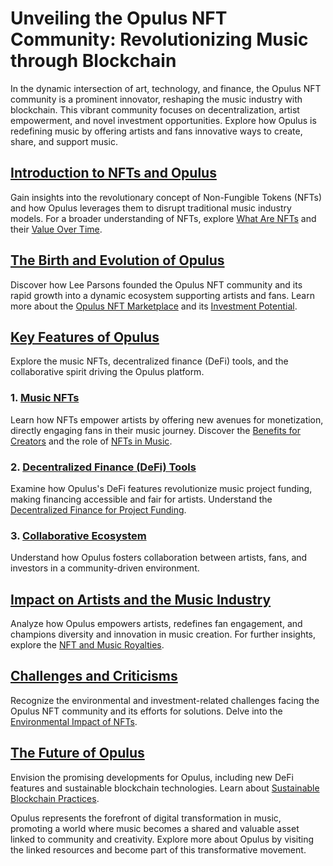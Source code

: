 # Unveiling the Opulus NFT Community: Revolutionizing Music through Blockchain

In the dynamic intersection of art, technology, and finance, the Opulus NFT community is a prominent innovator, reshaping the music industry with blockchain. This vibrant community focuses on decentralization, artist empowerment, and novel investment opportunities. Explore how Opulus is redefining music by offering artists and fans innovative ways to create, share, and support music.

## [Introduction to NFTs and Opulus](https://www.opulus.com/nfts)
Gain insights into the revolutionary concept of Non-Fungible Tokens (NFTs) and how Opulus leverages them to disrupt traditional music industry models. For a broader understanding of NFTs, explore [What Are NFTs](https://www.license-token.com/wiki/what-are-nf-ts) and their [Value Over Time](https://www.license-token.com/wiki/nft-value-over-time).

## [The Birth and Evolution of Opulus](https://www.opulus.com/community)
Discover how Lee Parsons founded the Opulus NFT community and its rapid growth into a dynamic ecosystem supporting artists and fans. Learn more about the [Opulus NFT Marketplace](https://www.license-token.com/wiki/opulus-nft-marketplace) and its [Investment Potential](https://www.license-token.com/wiki/opulus-nft-investment-potential).

## [Key Features of Opulus](https://www.opulus.com/features)
Explore the music NFTs, decentralized finance (DeFi) tools, and the collaborative spirit driving the Opulus platform.

### 1. [Music NFTs](https://www.opulus.com/music-nfts)
Learn how NFTs empower artists by offering new avenues for monetization, directly engaging fans in their music journey. Discover the [Benefits for Creators](https://www.license-token.com/wiki/nft-benefits-for-creators) and the role of [NFTs in Music](https://www.license-token.com/wiki/nf-ts-in-music).

### 2. [Decentralized Finance (DeFi) Tools](https://www.opulus.com/defi-tools)
Examine how Opulus's DeFi features revolutionize music project funding, making financing accessible and fair for artists. Understand the [Decentralized Finance for Project Funding](https://www.license-token.com/wiki/decentralized-finance-for-project-funding).

### 3. [Collaborative Ecosystem](https://www.opulus.com/ecosystem)
Understand how Opulus fosters collaboration between artists, fans, and investors in a community-driven environment.

## [Impact on Artists and the Music Industry](https://www.opulus.com/impact)
Analyze how Opulus empowers artists, redefines fan engagement, and champions diversity and innovation in music creation. For further insights, explore the [NFT and Music Royalties](https://www.license-token.com/wiki/nft-and-music-royalties).

## [Challenges and Criticisms](https://www.opulus.com/challenges)
Recognize the environmental and investment-related challenges facing the Opulus NFT community and its efforts for solutions. Delve into the [Environmental Impact of NFTs](https://www.license-token.com/wiki/nft-environmental-impact).

## [The Future of Opulus](https://www.opulus.com/future)
Envision the promising developments for Opulus, including new DeFi features and sustainable blockchain technologies. Learn about [Sustainable Blockchain Practices](https://www.license-token.com/wiki/sustainable-blockchain-practices).

Opulus represents the forefront of digital transformation in music, promoting a world where music becomes a shared and valuable asset linked to community and creativity. Explore more about Opulus by visiting the linked resources and become part of this transformative movement.